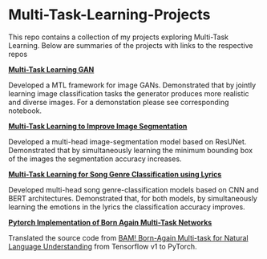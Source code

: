 # Multi-Task-Learning-Projects

This repo contains a collection of my projects exploring Multi-Task Learning. Below are summaries of the projects with links to the respective repos

[**Multi-Task Learning GAN**](https://github.com/ConnorWatts/Multi-Task-GAN)

Developed a MTL framework for image GANs. Demonstrated that by jointly learning image classification tasks the generator produces more realistic and diverse images. For a demonstation please see corresponding notebook. 

[**Multi-Task Learning to Improve Image Segmentation**](https://github.com/ConnorWatts/Multi-Task-Learning-for-Image-Seg)

Developed a multi-head image-segmentation model based on ResUNet. Demonstrated that by simultaneously learning the minimum bounding box of the images the segmentation accuracy increases.

[**Multi-Task Learning for Song Genre Classification using Lyrics**](https://github.com/ConnorWatts/Multi-Task-Genre-Classification)

Developed multi-head song genre-classification models based on CNN and BERT architectures. Demonstrated that, for both models, by simultaneously learning the emotions in the lyrics the classification accuracy improves.

[**Pytorch Implementation of Born Again Multi-Task Networks**](https://github.com/ConnorWatts/BAM-NLU)

Translated the source code from [BAM! Born-Again Multi-task for Natural Language Understanding](https://github.com/google-research/google-research/tree/master/bam) from Tensorflow v1 to PyTorch. 
